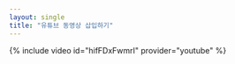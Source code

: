 ```yaml
---
layout: single
title: "유튜브 동영상 삽입하기"
---
```

{% include video id="hifFDxFwmrI" provider="youtube" %}

